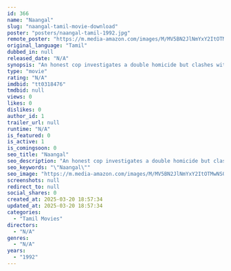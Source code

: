 ```yaml
---
id: 366
name: "Naangal"
slug: "naangal-tamil-movie-download"
poster: "posters/naangal-tamil-1992.jpg"
remote_poster: "https://m.media-amazon.com/images/M/MV5BN2JlNmYxY2ItOTMwNS00ZWFlLTgwYjgtN2QxYjA3MGQzN2Y2XkEyXkFqcGdeQXVyMjA4OTI5NDQ@._V1_SX300.jpg"
original_language: "Tamil"
dubbed_in: null
released_date: "N/A"
synopsis: "An honest cop investigates a double homicide but clashes with an ambitious colleague vying for the case. He hires a veteran lawyer who suffers a heart attack, forming a bond with his doctor."
type: "movie"
rating: "N/A"
imdbid: "tt0318476"
tmdbid: null
views: 0
likes: 0
dislikes: 0
author_id: 1
trailer_url: null
runtime: "N/A"
is_featured: 0
is_active: 1
is_comingsoon: 0
seo_title: "Naangal"
seo_description: "An honest cop investigates a double homicide but clashes with an ambitious colleague vying for the case. He hires a veteran lawyer who suffers a heart attack, forming a bond with his doctor."
seo_keywords: "\"Naangal\""
seo_image: "https://m.media-amazon.com/images/M/MV5BN2JlNmYxY2ItOTMwNS00ZWFlLTgwYjgtN2QxYjA3MGQzN2Y2XkEyXkFqcGdeQXVyMjA4OTI5NDQ@._V1_SX300.jpg"
screenshots: null
redirect_to: null
social_shares: 0
created_at: 2025-03-20 18:57:34
updated_at: 2025-03-20 18:57:34
categories:
  - "Tamil Movies"
directors:
  - "N/A"
genres:
  - "N/A"
years:
  - "1992"
---
```

